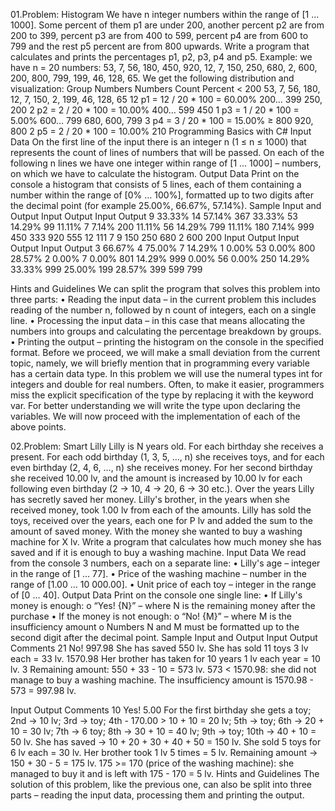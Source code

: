 01.Problem: Histogram
We have n integer numbers within the range of [1 … 1000]. Some percent of them p1 are under 200, 
another percent p2 are from 200 to 399, percent p3 are from 400 to 599, percent p4 are from 600 
to 799 and the rest p5 percent are from 800 upwards. Write a program that calculates and prints the 
percentages p1, p2, p3, p4 and p5.
Example: we have n = 20 numbers: 53, 7, 56, 180, 450, 920, 12, 7, 150, 250, 680, 2, 600, 200, 800, 
799, 199, 46, 128, 65. We get the following distribution and visualization:
Group Numbers Numbers Count Percent 
< 200 53, 7, 56, 180, 12, 7, 
150, 2, 199, 46, 128, 65 12 p1 = 12 / 20 * 100 = 60.00%
200… 399 250, 200 2 p2 = 2 / 20 * 100 = 10.00%
400… 599 450 1 p3 = 1 / 20 * 100 = 5.00%
600… 799 680, 600, 799 3 p4 = 3 / 20 * 100 = 15.00%
≥ 800 920, 800 2 p5 = 2 / 20 * 100 = 10.00%
210 Programming Basics with C#
Input Data
On the first line of the input there is an integer n (1 ≤ n ≤ 1000) that represents the count of lines of 
numbers that will be passed. On each of the following n lines we have one integer within range of [1 
… 1000] – numbers, on which we have to calculate the histogram.
Output Data
Print on the console a histogram that consists of 5 lines, each of them containing a number within the 
range of [0% … 100%], formatted up to two digits after the decimal point (for example 25.00%, 
66.67%, 57.14%).
Sample Input and Output
Input  Output   Input Output 
9      33.33%   14    57.14%
367    33.33%   53    14.29%
99     11.11%   7     7.14%
200    11.11%   56    14.29%
799    11.11%   180    7.14%
999             450
333             920
555             12
111             7
9               150
                250
                680
                2
                600
                200
Input Output  Input Output  Input Output 
3     66.67%  4     75.00%  7     14.29%
1      0.00%  53     0.00%  800   28.57%
2      0.00%  7      0.00%  801   14.29%
999    0.00%  56     0.00%  250   14.29%
      33.33%  999   25.00%  199   28.57%
                            399
                            599
                            799

Hints and Guidelines
We can split the program that solves this problem into three parts:
• Reading the input data – in the current problem this includes reading of the number n, followed 
by n count of integers, each on a single line.
• Processing the input data – in this case that means allocating the numbers into groups and 
calculating the percentage breakdown by groups.
• Printing the output – printing the histogram on the console in the specified format.
Before we proceed, we will make a small deviation from the current topic, namely, we will briefly 
mention that in programming every variable has a certain data type. In this problem we will use the 
numeral types int for integers and double for real numbers. Often, to make it easier, programmers 
miss the explicit specification of the type by replacing it with the keyword var. For better 
understanding we will write the type upon declaring the variables.
We will now proceed with the implementation of each of the above points.

02.Problem: Smart Lilly
Lilly is N years old. For each birthday she receives a present. For each odd birthday (1, 3, 5, …, n) she 
receives toys, and for each even birthday (2, 4, 6, …, n) she receives money. For her second birthday
she received 10.00 lv, and the amount is increased by 10.00 lv for each following even birthday
(2 -> 10, 4 -> 20, 6 -> 30 etc.). Over the years Lilly has secretly saved her money. Lilly's brother, in 
the years when she received money, took 1.00 lv from each of the amounts. Lilly has sold the toys, 
received over the years, each one for P lv and added the sum to the amount of saved money. With 
the money she wanted to buy a washing machine for X lv.
Write a program that calculates how much money she has saved and if it is enough to buy a washing 
machine.
Input Data
We read from the console 3 numbers, each on a separate line:
• Lilly's age – integer in the range of [1 … 77].
• Price of the washing machine – number in the range of [1.00 … 10 000.00].
• Unit price of each toy – integer in the range of [0 … 40].
Output Data
Print on the console one single line:
• If Lilly's money is enough:
o “Yes! {N}” – where N is the remaining money after the purchase
• If the money is not enough:
o “No! {M}” – where M is the insufficiency amount
o Numbers N and M must be formatted up to the second digit after the decimal point.
Sample Input and Output
Input     Output      Comments 
 21       No! 997.98  She has saved 550 lv. She has sold 11 toys 3 lv each = 33 lv. 
 1570.98              Her brother has taken for 10 years 1 lv each year = 10 lv. 
 3                    Remaining amount: 550 + 33 - 10 = 573 lv.
                      573 < 1570.98: she did not manage to buy a washing machine. The 
                      insufficiency amount is 1570.98 - 573 = 997.98 lv.

Input    Output    Comments 
 10      Yes!      5.00 For the first birthday she gets a toy; 2nd -> 10 lv; 3rd -> toy; 4th -
 170.00            > 10 + 10 = 20 lv; 5th -> toy; 6th -> 20 + 10 = 30 lv; 7th -> 
 6                 toy; 8th -> 30 + 10 = 40 lv; 9th -> toy; 10th -> 40 + 10 = 50 lv.
                   She has saved -> 10 + 20 + 30 + 40 + 50 = 150 lv. She sold 5 toys 
                  for 6 lv each = 30 lv. Her brother took 1 lv 5 times = 5 lv.
                  Remaining amount -> 150 + 30 - 5 = 175 lv. 175 >= 170 (price of 
                  the washing machine): she managed to buy it and is left with 175 -
                  170 = 5 lv.
Hints and Guidelines
The solution of this problem, like the previous one, can also be split into three parts – reading the 
input data, processing them and printing the output.
